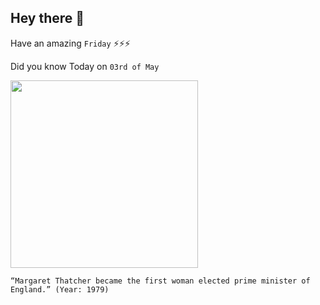## Hey there 👋
Have an amazing `Friday` ⚡⚡⚡

Did you know Today on `03rd of May`
 
 [<img src="https://media.npr.org/assets/img/2012/06/21/thatcher0106_slide-985df7d37a90ba48dbb98a02ed451df845af4106.jpg" width="300" />](https://en.wikipedia.org/wiki/Margaret_Thatcher#:~:text=A%20general%20election%20was%20called,first%20female%20British%20prime%20minister.) 
 ```
“Margaret Thatcher became the first woman elected prime minister of England.” (Year: 1979)
```
